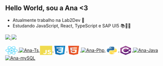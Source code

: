 ## Hello World, sou a Ana <3

- Atualmente trabalho na Lab2Dev 🤳
- Estudando JavaScript, React, TypeScript e SAP UI5 📚👩‍💻

<div>
  <a href="https://github.com/An4lu">
  <img height="180em" src="https://github-readme-stats.vercel.app/api?username=An4lu&show_icons=true&theme=dracula&include_all_commits=true&count_private=true"/>
  <img height="180em" src="https://github-readme-stats.vercel.app/api/top-langs/?username=An4lu&layout=compact&langs_count=16&theme=dracula"/>
</div>

<div style="display: inline_block"><br>
  <img align="center" alt="Ana-React" height="30" width="40" src="https://raw.githubusercontent.com/devicons/devicon/master/icons/react/react-original.svg">
  <img align="center" alt="Ana-Ts" height="30" width="40" src="https://cdn.jsdelivr.net/gh/devicons/devicon/icons/typescript/typescript-plain.svg">
  <img align="center" alt="Ana-Js" height="30" width="40" src="https://raw.githubusercontent.com/devicons/devicon/master/icons/javascript/javascript-plain.svg">
  <img align="center" alt="Ana-CSS" height="30" width="40" src="https://raw.githubusercontent.com/devicons/devicon/master/icons/css3/css3-original.svg">
  <img align="center" alt="Ana-HTML" height="30" width="40" src="https://raw.githubusercontent.com/devicons/devicon/master/icons/html5/html5-original.svg">
  <img align="center" alt="Ana-Php" height="45" width="45" src="https://cdn.jsdelivr.net/gh/devicons/devicon/icons/php/php-plain.svg">
  <img align="center" alt="Ana-Python" height="30" width="40" src="https://raw.githubusercontent.com/devicons/devicon/master/icons/python/python-original.svg">
  <img align="center" alt="Ana-C#" height="30" width="40" src="https://raw.githubusercontent.com/devicons/devicon/master/icons/csharp/csharp-original.svg">
  <img align="center" alt="Ana-Java" height="30" width="40" src="https://cdn-icons-png.flaticon.com/512/226/226777.png">
  <img align="center" alt="Ana-mySQL" height="30" width="30" src="https://www.freepnglogos.com/uploads/logo-mysql-png/logo-mysql-mysql-logo-png-images-are-download-crazypng-21.png">
</div>
